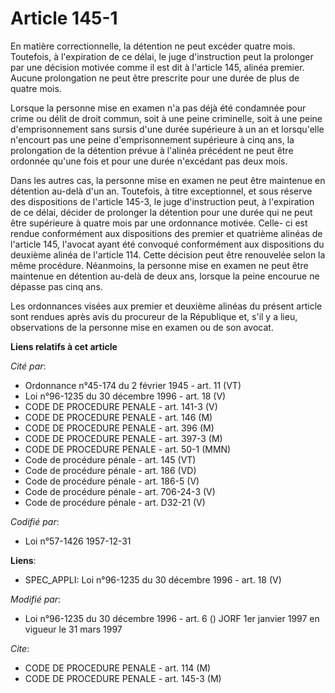 # Article 145-1

En matière correctionnelle, la détention ne peut excéder quatre mois. Toutefois, à l'expiration de ce délai, le juge
d'instruction peut la prolonger par une décision motivée comme il est dit à l'article 145, alinéa premier. Aucune
prolongation ne peut être prescrite pour une durée de plus de quatre mois.

Lorsque la personne mise en examen n'a pas déjà été condamnée pour crime ou délit de droit commun, soit à une peine
criminelle, soit à une peine d'emprisonnement sans sursis d'une durée supérieure à un an et lorsqu'elle n'encourt pas une
peine d'emprisonnement supérieure à cinq ans, la prolongation de la détention prévue à l'alinéa précédent ne peut être
ordonnée qu'une fois et pour une durée n'excédant pas deux mois.

Dans les autres cas, la personne mise en examen ne peut être maintenue en détention au-delà d'un an. Toutefois, à titre
exceptionnel, et sous réserve des dispositions de l'article 145-3, le juge d'instruction peut, à l'expiration de ce délai,
décider de prolonger la détention pour une durée qui ne peut être supérieure à quatre mois par une ordonnance motivée. Celle-
ci est rendue conformément aux dispositions des premier et quatrième alinéas de l'article 145, l'avocat ayant été convoqué
conformément aux dispositions du deuxième alinéa de l'article 114. Cette décision peut être renouvelée selon la même
procédure. Néanmoins, la personne mise en examen ne peut être maintenue en détention au-delà de deux ans, lorsque la peine
encourue ne dépasse pas cinq ans.

Les ordonnances visées aux premier et deuxième alinéas du présent article sont rendues après avis du procureur de la
République et, s'il y a lieu, observations de la personne mise en examen ou de son avocat.

**Liens relatifs à cet article**

_Cité par_:

  - Ordonnance n°45-174 du 2 février 1945 - art. 11 (VT)
  - Loi n°96-1235 du 30 décembre 1996 - art. 18 (V)
  - CODE DE PROCEDURE PENALE - art. 141-3 (V)
  - CODE DE PROCEDURE PENALE - art. 146 (M)
  - CODE DE PROCEDURE PENALE - art. 396 (M)
  - CODE DE PROCEDURE PENALE - art. 397-3 (M)
  - CODE DE PROCEDURE PENALE - art. 50-1 (MMN)
  - Code de procédure pénale - art. 145 (VT)
  - Code de procédure pénale - art. 186 (VD)
  - Code de procédure pénale - art. 186-5 (V)
  - Code de procédure pénale - art. 706-24-3 (V)
  - Code de procédure pénale - art. D32-21 (V)

_Codifié par_:

  - Loi n°57-1426 1957-12-31

**Liens**:

  - SPEC_APPLI: Loi n°96-1235 du 30 décembre 1996 - art. 18 (V)

_Modifié par_:

  - Loi n°96-1235 du 30 décembre 1996 - art. 6 () JORF 1er janvier 1997 en vigueur le 31 mars 1997

_Cite_:

  - CODE DE PROCEDURE PENALE - art. 114 (M)
  - CODE DE PROCEDURE PENALE - art. 145-3 (M)
